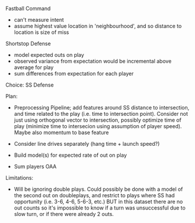 Fastball Command

- can't measure intent
- assume highest value location in 'neighbourhood', and so distance to location is size of miss

Shortstop Defense

- model expected outs on play
- observed variance from expectation would be incremental above average for play
- sum differences from expectation for each player

Choice: SS Defense

Plan:
- Preprocessing Pipeline; add features around SS distance to intersection, and time related to the play (i.e. time to intersection point). Consider not just using orthogonal vector to intersection, possibly optimize time of play (minimize time to intersecion using assumption of player speed). Maybe also momentum to base feature
- Consider line drives separately (hang time + launch speed?)

- Build model(s) for expected rate of out on play

- Sum players OAA


Limitations:
- Will be ignoring double plays. Could possibly be done with a model of the second out on doubleplays, and restrict to plays where SS had opportunity (i.e. 3-6, 4-6, 5-6-3, etc.) BUT in this dataset there are no out counts so it's impossible to know if a turn was unsuccessful due to slow turn, or if there were already 2 outs. 